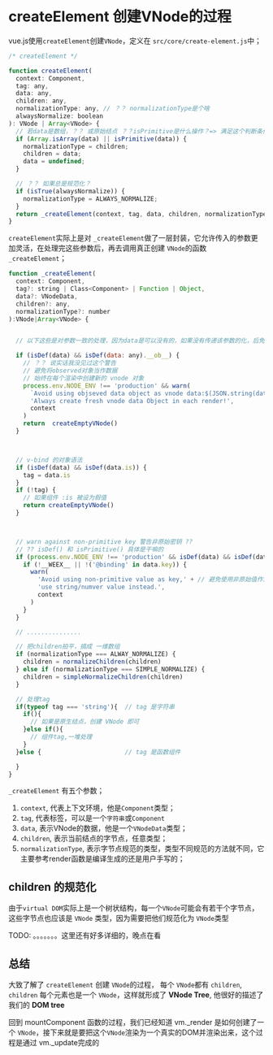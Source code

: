 # createElement 创建VNode的过程


 

vue.js使用`createElement`创建`VNode`，定义在 `src/core/create-element.js`中；

```js
/* createElement */

function createElement(
  context: Component,
  tag: any,
  data: any,
  children: any,
  normalizationType: any, // ？？ normalizationType是个啥
  alwaysNormalize: boolean
): VNode | Array<VNode> {
  // 若data是数组，？？ 或原始结点 ？？isPrimitive是什么操作？=> 满足这个判断条件，说明第三个位置传递的实际上是第四个参数，children
  if (Array.isArray(data) || isPrimitive(data)) {
    normalizationType = children;
    children = data;
    data = undefined;
  }

  // ？？ 如果总是规范化？
  if (isTrue(alwaysNormalize)) {
    normalizationType = ALWAYS_NORMALIZE;
  }
  return _createElement(context, tag, data, children, normalizationType);
}
```


`createElement`实际上是对 `_createElement`做了一层封装，它允许传入的参数更加灵活，在处理完这些参数后，再去调用真正创建 `VNode`的函数 `_createElement`；

```js
function _createElement(
  context: Component,
  tag?: string | Class<Component> | Function | Object,
  data?: VNodeData,
  children?: any,
  normalizationType?: number
):VNode|Array<VNode> {


  // 以下这些是对参数一致的处理，因为data是可以没有的，如果没有传递该参数的化，后免的桉树依次前移

  if (isDef(data) && isDef(data: any).__ob__) { 
    // ？？ 说实话我没见过这个警告
    // 避免将observed对象当作数据
    // 始终在每个渲染中创建新的 vnode 对象
    process.env.NODE_ENV !== 'production' && warn(
      `Avoid using objseved data object as vnode data:$(JSON.string(data)\n)` +
      'Always create fresh vnode data Object in each render!',
      context
    )
    return  createEmptyVNode()
  }



  // v-bind 的对象语法
  if (isDef(data) && isDef(data.is)) { 
    tag = data.is
  }
  if (!tag) { 
    // 如果组件 :is 被设为假值
    return createEmptyVNode()
  }



  // warn against non-primitive key 警告非原始密钥 ??
  // ?? isDef() 和 isPrimitive() 具体是干嘛的
  if (process.env.NODE_ENV !== 'production' && isDef(data) && isDef(data.key) && !isPrimitive(data.key)) { 
    if (!__WEEX__ || !('@binding' in data.key)) { 
      warn(
        'Avoid using non-primitive value as key,' + // 避免使用非原始值作为键
        'use string/numver value instead.', 
        context
      )
    }
  }

  // ...............

  // 把children拍平，搞成 一维数组
  if (normalizationType === ALWAY_NORMALIZE) {
    children = normalizeChildren(children)
  } else if (normalizationType === SIMPLE_NORMALIZE) { 
    children = simpleNormalizeChildren(children)
  }

  // 处理tag
  if(typeof tag === 'string'){  // tag 是字符串
    if(){
      // 如果是原生结点，创建 VNode 即可
    }else if(){
      // 组件tag,一堆处理
    }
  }else {                       // tag 是函数组件

  }
}
```
 
`_createElement` 有五个参数；
1. `context`, 代表上下文环境，他是`Component`类型；
2. `tag`, 代表标签，可以是一个`字符串`或`Component`
3. `data`, 表示VNode的数据，他是一个`VNodeData`类型；
4. `children`, 表示当前结点的字节点，任意类型；
5. `normalizationType`, 表示字节点规范的类型，类型不同规范的方法就不同，它主要参考render函数是编译生成的还是用户手写的；


## children 的规范化

由于`virtual DOM`实际上是一个树状结构，每一个`VNode`可能会有若干个字节点，这些字节点也应该是 `VNode` 类型，因为需要把他们规范化为 `VNode`类型





TODO: 。。。。。。。这里还有好多详细的，晚点在看


## 总结

大致了解了 `createElement` 创建 `VNode`的过程， 每个 `VNode`都有 `children`, `children` 每个元素也是一个 `VNode`，这样就形成了 **VNode Tree**, 他很好的描述了我们的 **DOM tree**

回到 mountComponent 函数的过程，我们已经知道 vm._render 是如何创建了一个 `VNode`，接下来就是要把这个`VNode`渲染为一个真实的DOM并渲染出来，这个过程是通过 vm._update完成的